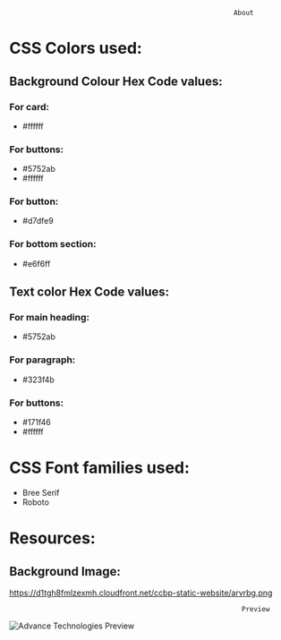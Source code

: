                                                             About

# CSS Colors used:
## Background Colour Hex Code values:

### For card: 
* #ffffff
### For buttons: 
* #5752ab
* #ffffff
### For button:
* #d7dfe9
### For bottom section: 
* #e6f6ff
## Text color Hex Code values:
### For main heading: 
* #5752ab
### For paragraph:
* #323f4b
### For buttons:
* #171f46
* #ffffff
# CSS Font families used:
* Bree Serif
* Roboto


# Resources:
## Background Image:
https://d1tgh8fmlzexmh.cloudfront.net/ccbp-static-website/arvrbg.png


                                                              
                              
                                                              Preview
   ![Advance Technologies Preview](https://user-images.githubusercontent.com/99186533/194715355-aed74cec-2724-453e-8cb4-662971dad798.png)

